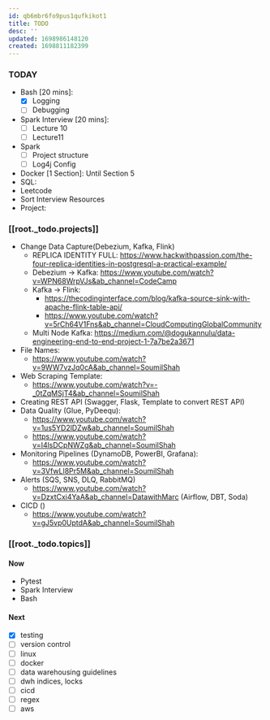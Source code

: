 ```yaml
---
id: qb6mbr6fo9pus1qufkikot1
title: TODO
desc: ''
updated: 1698986148120
created: 1698811182399
---
```


### TODAY
- Bash [20 mins]: 
  - [x] Logging
  - [ ] Debugging
- Spark Interview [20 mins]: 
  - [ ] Lecture 10
  - [ ] Lecture11
- Spark 
  - [ ] Project structure
  - [ ] Log4j Config
- Docker [1 Section]: Until Section 5
- SQL: 
- Leetcode
- Sort Interview Resources
- Project:


### [[root._todo.projects]]

- Change Data Capture(Debezium, Kafka, Flink)
  - REPLICA IDENTITY FULL: <https://www.hackwithpassion.com/the-four-replica-identities-in-postgresql-a-practical-example/>
  - Debezium -> Kafka: <https://www.youtube.com/watch?v=WPN68WrpVJs&ab_channel=CodeCamp>
  - Kafka -> Flink:
    - <https://thecodinginterface.com/blog/kafka-source-sink-with-apache-flink-table-api/>
    - <https://www.youtube.com/watch?v=5rCh64V1Fns&ab_channel=CloudComputingGlobalCommunity>
  - Multi Node Kafka: <https://medium.com/@dogukannulu/data-engineering-end-to-end-project-1-7a7be2a3671>  
- File Names:
  - <https://www.youtube.com/watch?v=9WW7vzJq0cA&ab_channel=SoumilShah>
- Web Scraping Template:
  - <https://www.youtube.com/watch?v=-_0tZqMSjT4&ab_channel=SoumilShah>
- Creating REST API (Swagger, Flask, Template to convert REST API)
- Data Quality (Glue, PyDeequ):
  - <https://www.youtube.com/watch?v=1us5YD2lDZw&ab_channel=SoumilShah>
  - <https://www.youtube.com/watch?v=I4lsDCpNWZg&ab_channel=SoumilShah>
- Monitoring Pipelines (DynamoDB, PowerBI, Grafana):
  - <https://www.youtube.com/watch?v=3VfwLl8Pr5M&ab_channel=SoumilShah>
- Alerts (SQS, SNS, DLQ, RabbitMQ)
  - <https://www.youtube.com/watch?v=DzxtCxi4YaA&ab_channel=DatawithMarc> (Airflow, DBT, Soda)
- CICD ()
  - <https://www.youtube.com/watch?v=gJ5vp0UptdA&ab_channel=SoumilShah>

### [[root._todo.topics]]

#### Now

- Pytest
- Spark Interview
- Bash

#### Next

- [x] testing
- [ ] version control
- [ ] linux
- [ ] docker
- [ ] data warehousing guidelines
- [ ] dwh indices, locks
- [ ] cicd
- [ ] regex
- [ ] aws
